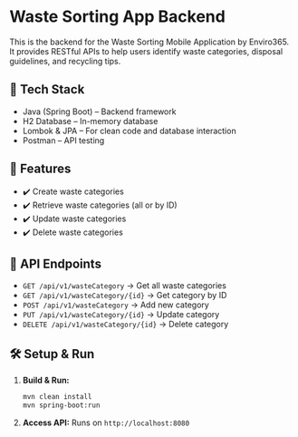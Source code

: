 # Waste Sorting App Backend

This is the backend for the Waste Sorting Mobile Application by Enviro365. It provides RESTful APIs to help users identify waste categories, disposal guidelines, and recycling tips.

## 🚀 Tech Stack

*   Java (Spring Boot) – Backend framework
*   H2 Database – In-memory database
*   Lombok & JPA – For clean code and database interaction
*   Postman – API testing

## 📌 Features

*   ✔️ Create waste categories
*   ✔️ Retrieve waste categories (all or by ID)
*   ✔️ Update waste categories
*   ✔️ Delete waste categories

## 🔗 API Endpoints

*   `GET /api/v1/wasteCategory` → Get all waste categories
*   `GET /api/v1/wasteCategory/{id}` → Get category by ID
*   `POST /api/v1/wasteCategory` → Add new category
*   `PUT /api/v1/wasteCategory/{id}` → Update category
*   `DELETE /api/v1/wasteCategory/{id}` → Delete category

## 🛠️ Setup & Run

1.  **Build & Run:**

    ```bash
    mvn clean install
    mvn spring-boot:run
    ```

2.  **Access API:** Runs on `http://localhost:8080`
